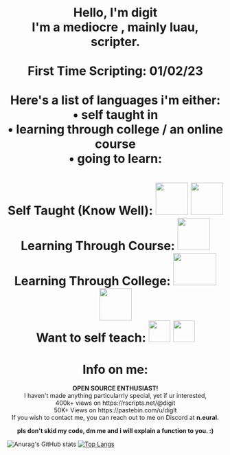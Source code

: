 

<!DOCTYPE html>
<html>
	<body>
	<center>
		<h1>
			Hello, I'm digit
			<br>
				I'm a mediocre , mainly luau, scripter.
			<br>
			<br>
				First Time Scripting: 01/02/23
			<br>
			<br>
				Here's a list of languages i'm either:
			<br>
					• self taught in
			<br>
					• learning through college / an online course
			<br>
			 		• going to learn:
			<br>
		</h1>
			<h1> Self Taught (Know Well): 
			<img 
				 src="https://imgs.search.brave.com/uPZX-d-N9MXR5febezsRrXyIEzWLXlLHuSQv_VXHCy4/rs:fit:860:0:0:0/g:ce/aHR0cHM6Ly9kZXZm/b3J1bS11cGxvYWRz/LnMzLmR1YWxzdGFj/ay51cy1lYXN0LTIu/YW1hem9uYXdzLmNv/bS91cGxvYWRzL29y/aWdpbmFsLzRYL2Mv/NS9hL2M1YWNmMTY4/NWJkZjM0ZDFkNzIx/YzBjNWVjOGZjM2M0/ZThjODBiMDMucG5n"
				 width="75"
				 height="75"
				 onClick="https://www.lua.org/manual/5.4/"
				 alt=""
			>
			<img 
				 src="https://upload.wikimedia.org/wikipedia/commons/thumb/c/cf/Lua-Logo.svg/1024px-Lua-Logo.svg.png"
				 width="75"
				 height="75"
				 onClick="https://www.lua.org/manual/5.4/"
				 alt=""
			>
			<br>
			Learning Through Course: 
			<img 
				 src="https://upload.wikimedia.org/wikipedia/commons/thumb/c/c3/Python-logo-notext.svg/121px-Python-logo-notext.svg.png"
				 width="75"
				 height="75"
				 alt=""
			>
			<br>
			Learning Through College: 
			<img 
				 src="https://imgs.search.brave.com/t8sT0jJIc-QE1Q-g3tnrkqHOdeyHo_NoVXBZmxxDsqQ/rs:fit:860:0:0:0/g:ce/aHR0cHM6Ly8xNDkz/NjA5NzQudjIucHJl/c3NhYmxlY2RuLmNv/bS93cC1jb250ZW50/L3VwbG9hZHMvMjAy/MS8wMy9hY2Nlc3Mt/ZGF0YWJhc2Utc3Bl/Y2lhbGlzdHMucG5n"
				 width="100"
				 height="75"
				 alt=""
			>
			<img 
				 src="https://upload.wikimedia.org/wikipedia/commons/thumb/6/61/HTML5_logo_and_wordmark.svg/1024px-HTML5_logo_and_wordmark.svg.png"
				 width="75"
				 height="75"
				 alt=""
			>
			<br>
			Want to self teach: 
			<img 
				 src="https://upload.wikimedia.org/wikipedia/commons/thumb/1/18/ISO_C%2B%2B_Logo.svg/120px-ISO_C%2B%2B_Logo.svg.png"
				 width="50"
				 height="50"
				 alt=""
				 >
			<img 
				 src="https://imgs.search.brave.com/hlJLlUrLwzhpgfcIGN6vE9eNlJsA4TAPtoEGQNUY0e4/rs:fit:860:0:0:0/g:ce/aHR0cHM6Ly91cGxv/YWQud2lraW1lZGlh/Lm9yZy93aWtpcGVk/aWEvY29tbW9ucy8x/LzE4L0NfUHJvZ3Jh/bW1pbmdfTGFuZ3Vh/Z2Uuc3Zn"
				 width="50"
				 height="50"
				 alt=""
				 >
		</h1>
		<p>
			<h1> Info on me: </h1>
			<b> OPEN SOURCE ENTHUSIAST! </b>
			<br>
			I haven't made anything particularrly special, yet if ur interested, 
			<br>
			400k+ views on https://rscripts.net/@digit
			<br>
			50K+ Views on https://pastebin.com/u/diglt
			<br>
			If you wish to contact me, you can reach out to me on Discord at <b>n.eural.</b>
			<br>
		</p>
		<p>
			<b>
				pls don't skid my code, dm me and i will explain a function to you. :)
			</b>
		</p>
	</center>
	</body>
</html>


![Anurag's GitHub stats](https://github-readme-stats.vercel.app/api?username=diglt&show_icons=true&theme=dracula)
[![Top Langs](https://github-readme-stats.vercel.app/api/top-langs/?username=diglt&theme=dracula)](https://github.com/anuraghazra/github-readme-stats)
